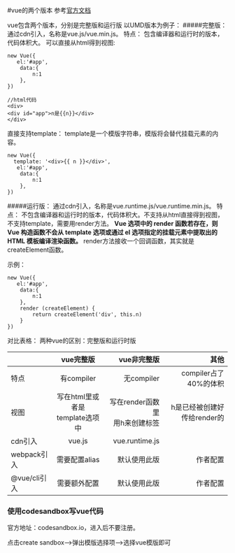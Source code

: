#vue的两个版本
参考[官方文档](https://cn.vuejs.org/v2/guide/installation.html)

vue包含两个版本，分别是完整版和运行版
以UMD版本为例子：
#####完整版：
通过cdn引入，名称是vue.js/vue.min.js。
特点：
包含编译器和运行时的版本，代码体积大。
可以直接从html得到视图:
```
new Vue({
   el:'#app',
    data:{
        n:1
    },
})

//html代码
<div>
<div id="app">n是{{n}}</div>
</div>
```
直接支持template：
template是一个模版字符串，模版将会替代挂载元素的内容。
```
new Vue({
  template: '<div>{{ n }}</div>',
   el:'#app',
    data:{
        n:1
    },
})

```
#####运行版：
通过cdn引入，名称是vue.runtime.js/vue.runtime.min.js。
特点：
不包含编译器和运行时的版本，代码体积大。不支持从html直接得到视图，不支持template，需要用render方法。
**Vue 选项中的 render 函数若存在，则 Vue 构造函数不会从 template 选项或通过 el 选项指定的挂载元素中提取出的 HTML 模板编译渲染函数。**
render方法接收一个回调函数，其实就是createElement函数。

示例：
```
new Vue({
   el:'#app',
    data:{
        n:1
    },
    render (createElement) {
        return createElement('div', this.n)
    }
})

```

对比表格：
两种vue的区别：完整版和运行时版

|               | vue完整版                         | vue非完整版                         | 其他                            |
| :---          | :---:                            | ---:                               |---:                            |
| 特点           | 有compiler                       | 无compiler                         |compiler占了40%的体积             |
| 视图           | 写在html里或者是<br/>template选项中 | 写在render函数里<br/>用h来创建标签    |h是已经被创建好<br/>传给render的    |
| cdn引入        | vue.js                           | vue.runtime.js                    |                                 |
| webpack引入    |需要配置alias                       |默认使用此版                        |作者配置                           |
| @vue/cli引入   | 需要额外配置                       |默认使用此版                         |作者配置                           |




### 使用codesandbox写vue代码

官方地址：codesandbox.io，进入后不要注册。

点击create sandbox-->弹出模版选择项-->选择vue模版即可